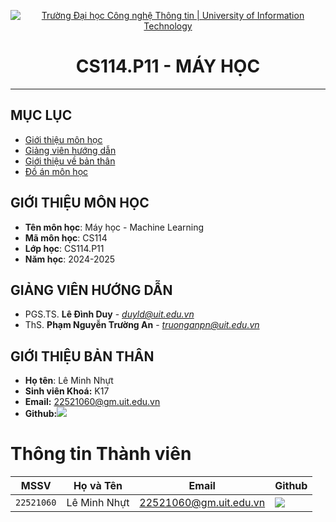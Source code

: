 <!-- Banner -->
<p align="center">
  <a href="https://www.uit.edu.vn/" title="Trường Đại học Công nghệ Thông tin" style="border: none;">
    <img src="https://i.imgur.com/WmMnSRt.png" alt="Trường Đại học Công nghệ Thông tin | University of Information Technology">
  </a>
</p>

<h1 align="center"><b>CS114.P11 - MÁY HỌC</b></h1>

<hr>
<!-- Badge -->

## MỤC LỤC
* [ Giới thiệu môn học](#gioithieumonhoc)
* [ Giảng viên hướng dẫn](#giangvien)
* [ Giới thiệu về bản thân](#banthan)
* [ Đồ án môn học](#doan)

## GIỚI THIỆU MÔN HỌC
<a name ='gioithieumonhoc'></a>

* **Tên môn học**: Máy học - Machine Learning
* **Mã môn học**: CS114
* **Lớp học**: CS114.P11
* **Năm học**: 2024-2025

## GIẢNG VIÊN HƯỚNG DẪN
<a name="giangvien"></a>
* PGS.TS. **Lê Đình Duy** - *duyld@uit.edu.vn*
* ThS. **Phạm Nguyễn Trường An** - *truonganpn@uit.edu.vn*

## GIỚI THIỆU BẢN THÂN

* **Họ tên**: Lê Minh Nhựt
* **Sinh viên Khoá:** K17
* **Email:** 22521060@gm.uit.edu.vn
* **Github:**[![](https://img.shields.io/badge/leeminsun1205-%2324292f.svg?style=flat-square&logo=github      )](https://github.com/leeminsun1205) 

# Thông tin Thành viên
| MSSV       | Họ và Tên          | Email                   | Github                                                                                                                      |
| ---------- | ------------------ | ----------------------- | --------------------------------------------------------------------------------------------------------------------------- |
| `22521060` | Lê Minh Nhựt| 22521060@gm.uit.edu.vn | [![](https://img.shields.io/badge/leeminsun1205-%2324292f.svg?style=flat-square&logo=github      )](https://github.com/leeminsun1205) |
